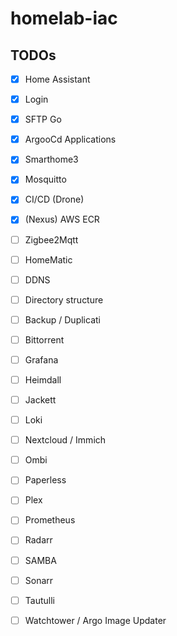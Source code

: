 # homelab-iac


## TODOs
- [x] Home Assistant
- [x] Login
- [x] SFTP Go
- [x] ArgooCd Applications
- [x] Smarthome3
- [x] Mosquitto
- [x] CI/CD (Drone)
- [x] (Nexus) AWS ECR

- [ ] Zigbee2Mqtt
- [ ] HomeMatic
- [ ] DDNS
- [ ] Directory structure
- [ ] Backup / Duplicati
- [ ] Bittorrent
- [ ] Grafana
- [ ] Heimdall
- [ ] Jackett
- [ ] Loki
- [ ] Nextcloud / Immich
- [ ] Ombi
- [ ] Paperless
- [ ] Plex
- [ ] Prometheus
- [ ] Radarr
- [ ] SAMBA
- [ ] Sonarr
- [ ] Tautulli
- [ ] Watchtower / Argo Image Updater
